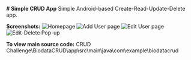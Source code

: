 **# Simple CRUD App**
Simple Android-based Create-Read-Update-Delete app.

**Screenshots:**
![Homepage](Screenshots\Homepage.jpg)
![Add User page](Screenshots\Add_User.jpg)
![Edit User page](Screenshots\Edit_User.jpg)
![Edit-Delete Pop-up](Screenshots\Edit_Delete_Option.jpg)

**To view main source code:**
CRUD Challenge\BiodataCRUD\app\src\main\java\com\example\biodatacrud
